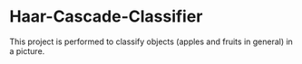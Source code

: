 # Haar-Cascade-Classifier

This project is performed to classify objects (apples and fruits in general) in a picture.
